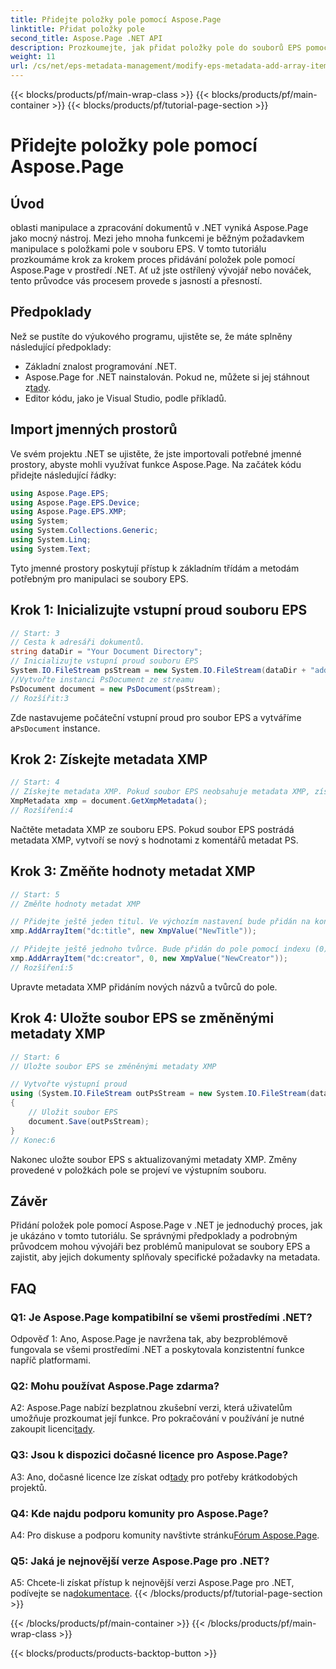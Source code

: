 ```yaml
---
title: Přidejte položky pole pomocí Aspose.Page
linktitle: Přidat položky pole
second_title: Aspose.Page .NET API
description: Prozkoumejte, jak přidat položky pole do souborů EPS pomocí Aspose.Page for .NET. Postupujte podle našeho podrobného průvodce pro bezproblémovou manipulaci s dokumenty.
weight: 11
url: /cs/net/eps-metadata-management/modify-eps-metadata-add-array-items/
---
```


{{< blocks/products/pf/main-wrap-class >}}
{{< blocks/products/pf/main-container >}}
{{< blocks/products/pf/tutorial-page-section >}}

# Přidejte položky pole pomocí Aspose.Page

## Úvod

oblasti manipulace a zpracování dokumentů v .NET vyniká Aspose.Page jako mocný nástroj. Mezi jeho mnoha funkcemi je běžným požadavkem manipulace s položkami pole v souboru EPS. V tomto tutoriálu prozkoumáme krok za krokem proces přidávání položek pole pomocí Aspose.Page v prostředí .NET. Ať už jste ostřílený vývojář nebo nováček, tento průvodce vás procesem provede s jasností a přesností.

## Předpoklady

Než se pustíte do výukového programu, ujistěte se, že máte splněny následující předpoklady:

- Základní znalost programování .NET.
-  Aspose.Page for .NET nainstalován. Pokud ne, můžete si jej stáhnout z[tady](https://releases.aspose.com/page/net/).
- Editor kódu, jako je Visual Studio, podle příkladů.

## Import jmenných prostorů

Ve svém projektu .NET se ujistěte, že jste importovali potřebné jmenné prostory, abyste mohli využívat funkce Aspose.Page. Na začátek kódu přidejte následující řádky:

```csharp
using Aspose.Page.EPS;
using Aspose.Page.EPS.Device;
using Aspose.Page.EPS.XMP;
using System;
using System.Collections.Generic;
using System.Linq;
using System.Text;
```

Tyto jmenné prostory poskytují přístup k základním třídám a metodám potřebným pro manipulaci se soubory EPS.

## Krok 1: Inicializujte vstupní proud souboru EPS

```csharp
// Start: 3
// Cesta k adresáři dokumentů.
string dataDir = "Your Document Directory";
// Inicializujte vstupní proud souboru EPS
System.IO.FileStream psStream = new System.IO.FileStream(dataDir + "add_simple_props_input.eps", System.IO.FileMode.Open, System.IO.FileAccess.Read);
//Vytvořte instanci PsDocument ze streamu
PsDocument document = new PsDocument(psStream);            
// Rozšířit:3
```

 Zde nastavujeme počáteční vstupní proud pro soubor EPS a vytváříme a`PsDocument` instance.

## Krok 2: Získejte metadata XMP

```csharp
// Start: 4
// Získejte metadata XMP. Pokud soubor EPS neobsahuje metadata XMP, získáme nový soubor vyplněný hodnotami z komentářů k metadatům PS (%%Creator, %%CreateDate, %%Title atd.)
XmpMetadata xmp = document.GetXmpMetadata();
// Rozšíření:4
```

Načtěte metadata XMP ze souboru EPS. Pokud soubor EPS postrádá metadata XMP, vytvoří se nový s hodnotami z komentářů metadat PS.

## Krok 3: Změňte hodnoty metadat XMP

```csharp
// Start: 5
// Změňte hodnoty metadat XMP

// Přidejte ještě jeden titul. Ve výchozím nastavení bude přidán na konec pole.
xmp.AddArrayItem("dc:title", new XmpValue("NewTitle"));

// Přidejte ještě jednoho tvůrce. Bude přidán do pole pomocí indexu (0).
xmp.AddArrayItem("dc:creator", 0, new XmpValue("NewCreator"));
// Rozšíření:5
```

Upravte metadata XMP přidáním nových názvů a tvůrců do pole.

## Krok 4: Uložte soubor EPS se změněnými metadaty XMP

```csharp
// Start: 6
// Uložte soubor EPS se změněnými metadaty XMP

// Vytvořte výstupní proud
using (System.IO.FileStream outPsStream = new System.IO.FileStream(dataDir + "add_array_items_output.eps", System.IO.FileMode.Create, System.IO.FileAccess.Write))
{
    // Uložit soubor EPS
    document.Save(outPsStream);
}
// Konec:6
```

Nakonec uložte soubor EPS s aktualizovanými metadaty XMP. Změny provedené v položkách pole se projeví ve výstupním souboru.

## Závěr

Přidání položek pole pomocí Aspose.Page v .NET je jednoduchý proces, jak je ukázáno v tomto tutoriálu. Se správnými předpoklady a podrobným průvodcem mohou vývojáři bez problémů manipulovat se soubory EPS a zajistit, aby jejich dokumenty splňovaly specifické požadavky na metadata.

## FAQ

### Q1: Je Aspose.Page kompatibilní se všemi prostředími .NET?

Odpověď 1: Ano, Aspose.Page je navržena tak, aby bezproblémově fungovala se všemi prostředími .NET a poskytovala konzistentní funkce napříč platformami.

### Q2: Mohu používat Aspose.Page zdarma?

 A2: Aspose.Page nabízí bezplatnou zkušební verzi, která uživatelům umožňuje prozkoumat její funkce. Pro pokračování v používání je nutné zakoupit licenci[tady](https://purchase.aspose.com/buy).

### Q3: Jsou k dispozici dočasné licence pro Aspose.Page?

 A3: Ano, dočasné licence lze získat od[tady](https://purchase.aspose.com/temporary-license/) pro potřeby krátkodobých projektů.

### Q4: Kde najdu podporu komunity pro Aspose.Page?

A4: Pro diskuse a podporu komunity navštivte stránku[Fórum Aspose.Page](https://forum.aspose.com/c/page/39).

### Q5: Jaká je nejnovější verze Aspose.Page pro .NET?

 A5: Chcete-li získat přístup k nejnovější verzi Aspose.Page pro .NET, podívejte se na[dokumentace](https://reference.aspose.com/page/net/).
{{< /blocks/products/pf/tutorial-page-section >}}

{{< /blocks/products/pf/main-container >}}
{{< /blocks/products/pf/main-wrap-class >}}

{{< blocks/products/products-backtop-button >}}
